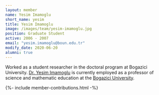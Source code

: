 ```yaml
---
layout: member
name: Yesim Imamoglu
short_name: yesim
title: Yesim Imamoglu
image: /images/team/yesim-imamoglu.jpg
position: Graduate Student
active: 2006 - 2007
email: "yesim.imamoglu@boun.edu.tr"
modify_date: 2020-06-20    
alumni: true
---
```


Worked as a student researcher in the doctoral program at Bogazici University. [Dr. Yesim Imamoglu](https://sced.boun.edu.tr/people/yesim-imamoglu) is currently employed as a professor of science and mathematic education at the [Bogazici University](http://www.boun.edu.tr).

{%- include member-contributions.html -%}
